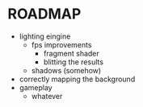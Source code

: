 # ROADMAP

 - lighting eingine
   - fps improvements
     - fragment shader
     - blitting the results
   - shadows (somehow)
 - correctly mapping the background
 - gameplay
   - whatever

